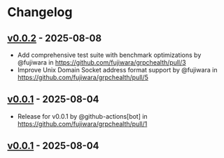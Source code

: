 # Changelog

## [v0.0.2](https://github.com/fujiwara/grpchealth/compare/v0.0.1...v0.0.2) - 2025-08-08
- Add comprehensive test suite with benchmark optimizations by @fujiwara in https://github.com/fujiwara/grpchealth/pull/3
- Improve Unix Domain Socket address format support by @fujiwara in https://github.com/fujiwara/grpchealth/pull/5

## [v0.0.1](https://github.com/fujiwara/grpchealth/commits/v0.0.1) - 2025-08-04
- Release for v0.0.1 by @github-actions[bot] in https://github.com/fujiwara/grpchealth/pull/1

## [v0.0.1](https://github.com/fujiwara/grpchealth/commits/v0.0.1) - 2025-08-04
